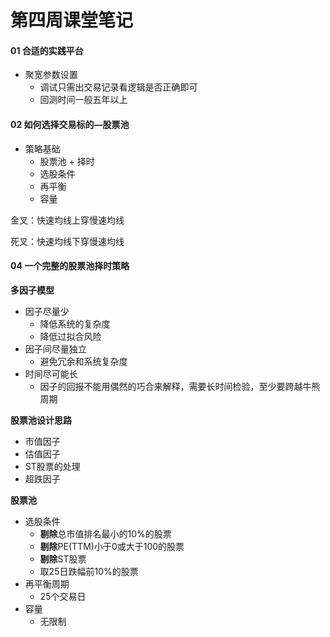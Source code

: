 # 第四周课堂笔记

#### 01 合适的实践平台

- 聚宽参数设置
  - 调试只需出交易记录看逻辑是否正确即可
  - 回测时间一般五年以上

#### 02 如何选择交易标的—股票池

- 策略基础
  - 股票池 + 择时
  - 选股条件
  - 再平衡
  - 容量



金叉：快速均线上穿慢速均线

死叉：快速均线下穿慢速均线

#### 04 一个完整的股票池择时策略

**多因子模型**

- 因子尽量少
  - 降低系统的复杂度
  - 降低过拟合风险
- 因子间尽量独立
  - 避免冗余和系统复杂度
- 时间尽可能长
  - 因子的回报不能用偶然的巧合来解释，需要长时间检验，至少要跨越牛熊周期

**股票池设计思路**

- 市值因子
- 估值因子
- ST股票的处理
- 超跌因子

**股票池**

- 选股条件
  - **剔除**总市值排名最小的10%的股票
  - **剔除**PE(TTM)小于0或大于100的股票
  - **剔除**ST股票
  - 取25日跌幅前10%的股票
- 再平衡周期
  - 25个交易日
- 容量
  - 无限制